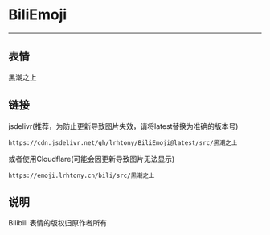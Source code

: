 # BiliEmoji
---
## 表情
黑潮之上
## 链接
jsdelivr(推荐，为防止更新导致图片失效，请将latest替换为准确的版本号)
```
https://cdn.jsdelivr.net/gh/lrhtony/BiliEmoji@latest/src/黑潮之上
```
或者使用Cloudflare(可能会因更新导致图片无法显示)
```
https://emoji.lrhtony.cn/bili/src/黑潮之上
```
## 说明
Bilibili 表情的版权归原作者所有
